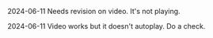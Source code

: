 2024-06-11 Needs revision on video. It's not playing.

2024-06-11 Video works but it doesn't autoplay. Do a check.

